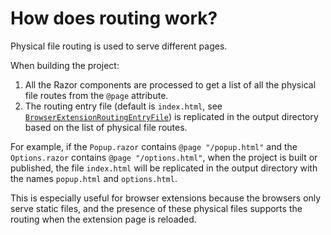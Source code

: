 # How does routing work?

Physical file routing is used to serve different pages.

When building the project:

1. All the Razor components are processed to get a list of all the physical file routes from the `@page` attribute.
0. The routing entry file (default is `index.html`, see [`BrowserExtensionRoutingEntryFile`](04_01_ConfigureBuild.md)) is replicated in the output directory based on the list of physical file routes.

For example, if the `Popup.razor` contains `@page "/popup.html"` and the `Options.razor` contains `@page "/options.html"`, when the project is built or published, the file `index.html` will be replicated in the output directory with the names `popup.html` and `options.html`.

This is especially useful for browser extensions because the browsers only serve static files, and the presence of these physical files supports the routing when the extension page is reloaded.
